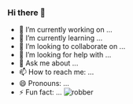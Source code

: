 ### Hi there 👋

- 🔭 I’m currently working on ...
- 🌱 I’m currently learning ...
- 👯 I’m looking to collaborate on ...
- 🤔 I’m looking for help with ...
- 💬 Ask me about ...
- 📫 How to reach me: ...
- 😄 Pronouns: ...
- ⚡ Fun fact: ...
![robber](https://user-images.githubusercontent.com/61990574/139543276-4195f9ba-4a95-4dd1-9599-eb86c3e27bc1.PNG)
